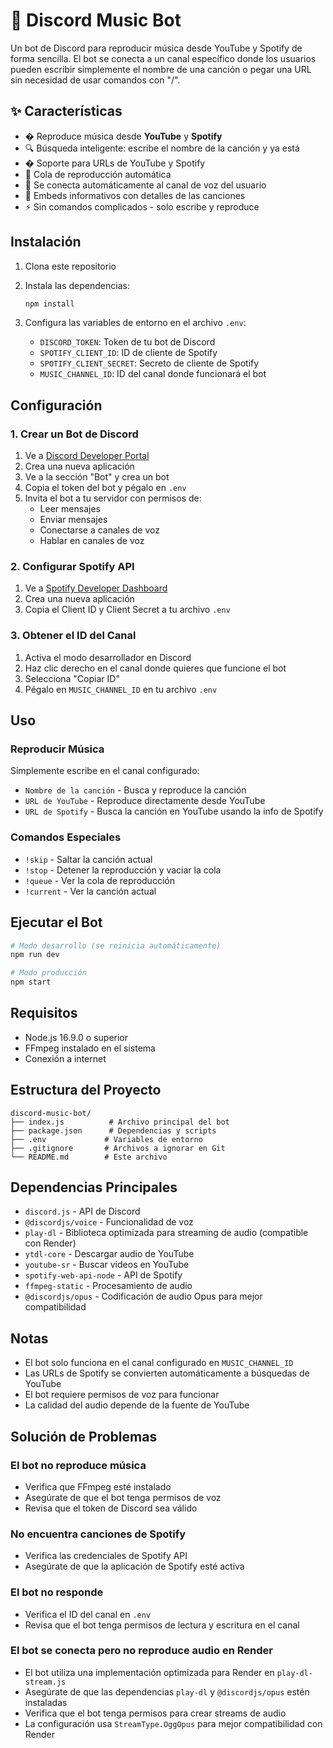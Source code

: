 # 🎵 Discord Music Bot

Un bot de Discord para reproducir música desde YouTube y Spotify de forma sencilla. El bot se conecta a un canal específico donde los usuarios pueden escribir simplemente el nombre de una canción o pegar una URL sin necesidad de usar comandos con "/".

## ✨ Características

- � Reproduce música desde **YouTube** y **Spotify**
- 🔍 Búsqueda inteligente: escribe el nombre de la canción y ya está
- � Soporte para URLs de YouTube y Spotify
- 📝 Cola de reproducción automática
- 🎯 Se conecta automáticamente al canal de voz del usuario
- 🎨 Embeds informativos con detalles de las canciones
- ⚡ Sin comandos complicados - solo escribe y reproduce

## Instalación

1. Clona este repositorio
2. Instala las dependencias:
   ```bash
   npm install
   ```

3. Configura las variables de entorno en el archivo `.env`:
   - `DISCORD_TOKEN`: Token de tu bot de Discord
   - `SPOTIFY_CLIENT_ID`: ID de cliente de Spotify
   - `SPOTIFY_CLIENT_SECRET`: Secreto de cliente de Spotify
   - `MUSIC_CHANNEL_ID`: ID del canal donde funcionará el bot

## Configuración

### 1. Crear un Bot de Discord

1. Ve a [Discord Developer Portal](https://discord.com/developers/applications)
2. Crea una nueva aplicación
3. Ve a la sección "Bot" y crea un bot
4. Copia el token del bot y pégalo en `.env`
5. Invita el bot a tu servidor con permisos de:
   - Leer mensajes
   - Enviar mensajes
   - Conectarse a canales de voz
   - Hablar en canales de voz

### 2. Configurar Spotify API

1. Ve a [Spotify Developer Dashboard](https://developer.spotify.com/dashboard/)
2. Crea una nueva aplicación
3. Copia el Client ID y Client Secret a tu archivo `.env`

### 3. Obtener el ID del Canal

1. Activa el modo desarrollador en Discord
2. Haz clic derecho en el canal donde quieres que funcione el bot
3. Selecciona "Copiar ID"
4. Pégalo en `MUSIC_CHANNEL_ID` en tu archivo `.env`

## Uso

### Reproducir Música

Simplemente escribe en el canal configurado:
- `Nombre de la canción` - Busca y reproduce la canción
- `URL de YouTube` - Reproduce directamente desde YouTube
- `URL de Spotify` - Busca la canción en YouTube usando la info de Spotify

### Comandos Especiales

- `!skip` - Saltar la canción actual
- `!stop` - Detener la reproducción y vaciar la cola
- `!queue` - Ver la cola de reproducción
- `!current` - Ver la canción actual

## Ejecutar el Bot

```bash
# Modo desarrollo (se reinicia automáticamente)
npm run dev

# Modo producción
npm start
```

## Requisitos

- Node.js 16.9.0 o superior
- FFmpeg instalado en el sistema
- Conexión a internet

## Estructura del Proyecto

```
discord-music-bot/
├── index.js          # Archivo principal del bot
├── package.json      # Dependencias y scripts
├── .env             # Variables de entorno
├── .gitignore       # Archivos a ignorar en Git
└── README.md        # Este archivo
```

## Dependencias Principales

- `discord.js` - API de Discord
- `@discordjs/voice` - Funcionalidad de voz
- `play-dl` - Biblioteca optimizada para streaming de audio (compatible con Render)
- `ytdl-core` - Descargar audio de YouTube
- `youtube-sr` - Buscar videos en YouTube
- `spotify-web-api-node` - API de Spotify
- `ffmpeg-static` - Procesamiento de audio
- `@discordjs/opus` - Codificación de audio Opus para mejor compatibilidad

## Notas

- El bot solo funciona en el canal configurado en `MUSIC_CHANNEL_ID`
- Las URLs de Spotify se convierten automáticamente a búsquedas de YouTube
- El bot requiere permisos de voz para funcionar
- La calidad del audio depende de la fuente de YouTube

## Solución de Problemas

### El bot no reproduce música
- Verifica que FFmpeg esté instalado
- Asegúrate de que el bot tenga permisos de voz
- Revisa que el token de Discord sea válido

### No encuentra canciones de Spotify
- Verifica las credenciales de Spotify API
- Asegúrate de que la aplicación de Spotify esté activa

### El bot no responde
- Verifica el ID del canal en `.env`
- Revisa que el bot tenga permisos de lectura y escritura en el canal

### El bot se conecta pero no reproduce audio en Render
- El bot utiliza una implementación optimizada para Render en `play-dl-stream.js`
- Asegúrate de que las dependencias `play-dl` y `@discordjs/opus` estén instaladas
- Verifica que el bot tenga permisos para crear streams de audio
- La configuración usa `StreamType.OggOpus` para mejor compatibilidad con Render
